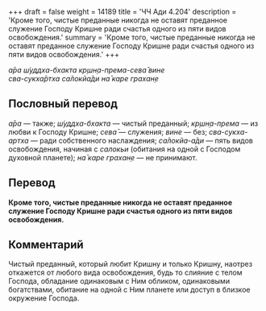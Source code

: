 +++
draft = false
weight = 14189
title = 'ЧЧ Ади 4.204'
description = 'Кроме того, чистые преданные никогда не оставят преданное служение Господу Кришне ради счастья одного из пяти видов освобождения.'
summary = 'Кроме того, чистые преданные никогда не оставят преданное служение Господу Кришне ради счастья одного из пяти видов освобождения.'
+++

_а̄ра ш́уддха-бхакта кр̣шн̣а-према-сева̄ вине  
сва-сукха̄ртха са̄локйа̄ди на̄ каре грахан̣е_

## Пословный перевод

_а̄ра_ — также; _ш́уддха_\-_бхакта_ — чистый преданный; _кр̣шн̣а_\-_према_ — из любви к Господу Кришне; _сева̄_ — служения; _вине_ — без; _сва_\-_сукха_\-_артха_ — ради собственного наслаждения; _са̄локйа_\-_а̄ди_ — пять видов освобождения, начиная с _салокьи_ (обитания на одной с Господом духовной планете); _на̄_ _каре_ _грахан̣е_ — не принимают.

## Перевод

**Кроме того, чистые преданные никогда не оставят преданное служение Господу Кришне ради счастья одного из пяти видов освобождения.**

## Комментарий

Чистый преданный, который любит Кришну и только Кришну, наотрез откажется от любого вида освобождения, будь то слияние с телом Господа, обладание одинаковым с Ним обликом, одинаковыми богатствами, обитание на одной с Ним планете или доступ в близкое окружение Господа.

